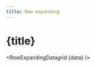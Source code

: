 ```yaml
---
title: Row expanding
---
```


<script>
import RowExpandingDatagrid from '../_datagrids/row-expanding/row-expanding-datagrid.svelte';



import { inventoryData as data } from '$lib/data/data-storage.svelte';
</script>

# {title}

<RowExpandingDatagrid {data} />




